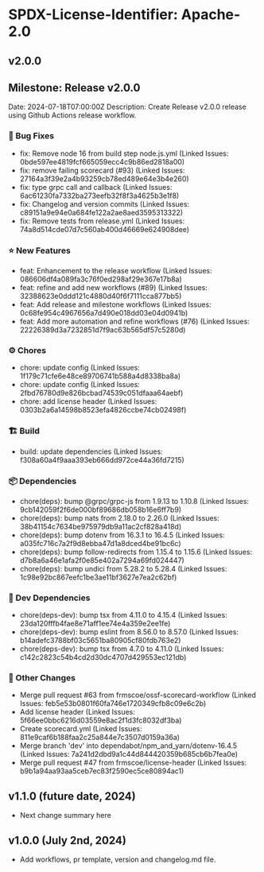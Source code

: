 # SPDX-License-Identifier: Apache-2.0

## v2.0.0

## Milestone: Release v2.0.0
Date: 2024-07-18T07:00:00Z
Description: Create Release v2.0.0 release using Github Actions release workflow.

### 🐞 Bug Fixes

- fix: Remove node 16 from build step node.js.yml (Linked Issues: 0bde597ee4819fcf665059ecc4c9b86ed2818a00)
- fix: remove failing scorecard (#93) (Linked Issues: 27164a3f39e2a4b93259cb78ed489e64e3b4e260)
- fix: type grpc call and callback (Linked Issues: 6ac61230fa7332ba273eefb32f8f3a4625b3e1f8)
- fix: Changelog and version commits (Linked Issues: c89151a9e94e0a684fe122a2ae8aed3595313322)
- fix: Remove tests from release.yml (Linked Issues: 74a8d514cde07d7c560ab400d46669e624908dee)

### ⭐️ New Features

- feat: Enhancement to the release workflow (Linked Issues: 086606df4a089fa3c76f0ed298af29e367e17b8a)
- feat: refine and add new workflows (#89) (Linked Issues: 32388623e0ddd121c4880d40f6f7111cca877bb5)
- feat: Add release and milestone workflows (Linked Issues: 0c68fe954c4967656a7d490e018dd03e04d0941b)
- feat: Add more automation and refine workflows (#76) (Linked Issues: 22226389d3a7232851d7f9ac63b565df57c5280d)

### ⚙️ Chores

- chore: update config (Linked Issues: 1f179c71cfe6e48ce89706741b588a4d8338ba8a)
- chore: update config (Linked Issues: 2fbd76780d9e826bcbad74539c051dfaaa64aebf)
- chore: add license header (Linked Issues: 0303b2a6a14598b8523efa4826ccbe74cb02498f)

### 🏗️ Build

- build: update dependencies (Linked Issues: f308a60a4f9aaa393eb666dd972ce44a36fd7215)

### 📦 Dependencies

- chore(deps): bump @grpc/grpc-js from 1.9.13 to 1.10.8 (Linked Issues: 9cb142059f2f6de000bf89686db058b16e6ff7b9)
- chore(deps): bump nats from 2.18.0 to 2.26.0 (Linked Issues: 38b41154c7634be975979db9a11ac2cf828a418d)
- chore(deps): bump dotenv from 16.3.1 to 16.4.5 (Linked Issues: a035fc716c7a2f9d8ebba47d1a8dced4be91bc6c)
- chore(deps): bump follow-redirects from 1.15.4 to 1.15.6 (Linked Issues: d7b8a6a46e1afa2f0e85e402a7294a69fd024447)
- chore(deps): bump undici from 5.28.2 to 5.28.4 (Linked Issues: 1c98e92bc867eefc1be3ae11bf3627e7ea2c62bf)

### 🔧 Dev Dependencies

- chore(deps-dev): bump tsx from 4.11.0 to 4.15.4 (Linked Issues: 23da120fffb4fae8e71aff1ee74e4a359e2ee1fe)
- chore(deps-dev): bump eslint from 8.56.0 to 8.57.0 (Linked Issues: b14adefc3788bf03c5651ba80905cf80fdb763e2)
- chore(deps-dev): bump tsx from 4.7.0 to 4.11.0 (Linked Issues: c142c2823c54b4cd2d30dc4707d429553ec121db)

### 📝 Other Changes

- Merge pull request #63 from frmscoe/ossf-scorecard-workflow (Linked Issues: feb5e53b0801f60fa746e1720349cfb8c09e6c2b)
- Add license header (Linked Issues: 5f66ee0bbc6216d03559e8ac2f1d3fc8032df3ba)
- Create scorecard.yml (Linked Issues: 811e9caf6b188faa2c25a844e7c3507d0159a36a)
- Merge branch 'dev' into dependabot/npm_and_yarn/dotenv-16.4.5 (Linked Issues: 7a241d2dbd9a1c44d844420359b685cb6b7fea0e)
- Merge pull request #47 from frmscoe/license-header (Linked Issues: b9b1a94aa93aa5ceb7ec83f2590ec5ce80894ac1)

## v1.1.0 (future date, 2024)

* Next change summary here

## v1.0.0 (July 2nd, 2024)

* Add workflows, pr template, version and changelog.md file.
